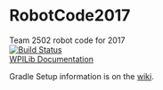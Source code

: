 # RobotCode2017
Team 2502 robot code for 2017  
[![Build Status](https://travis-ci.org/Team-2502/RobotCode2017.svg?branch=master)](https://travis-ci.org/Team-2502/RobotCode2017)  
[WPILib Documentation](https://wpilib.screenstepslive.com/s/4485)

Gradle Setup information is on the [wiki](https://github.com/Team-2502/RobotCode2017/wiki/Gradle).
